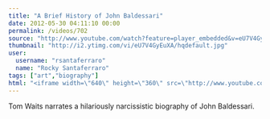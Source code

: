 ```yaml
---
title: "A Brief History of John Baldessari"
date: 2012-05-30 04:11:10 00:00
permalink: /videos/702
source: "http://www.youtube.com/watch?feature=player_embedded&v=eU7V4GyEuXA"
thumbnail: "http://i2.ytimg.com/vi/eU7V4GyEuXA/hqdefault.jpg"
user:
  username: "rsantaferraro"
  name: "Rocky Santaferraro"
tags: ["art","biography"]
html: "<iframe width=\"640\" height=\"360\" src=\"http://www.youtube.com/embed/eU7V4GyEuXA?wmode=transparent&fs=1&feature=oembed\" frameborder=\"0\" allowfullscreen></iframe>"
---
```


Tom Waits narrates a hilariously narcissistic biography of John Baldessari.